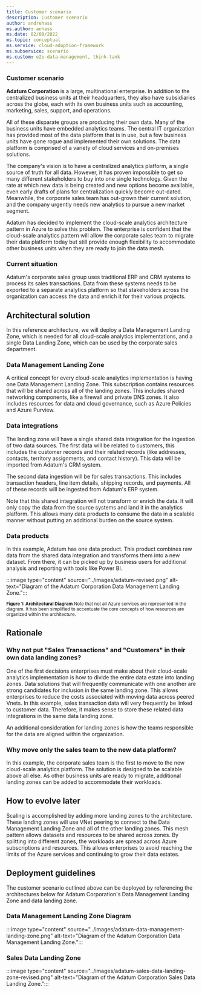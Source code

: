 ```yaml
---
title: Customer scenario 
description: Customer scenario
author: andrehass
ms.author: anhass
ms.date: 02/08/2022
ms.topic: conceptual
ms.service: cloud-adoption-framework
ms.subservice: scenario
ms.custom: e2e-data-management, think-tank
---
```


### Customer scenario

**Adatum Corporation** is a large, multinational enterprise. In addition to the centralized business units at their headquarters, they also have subsidiaries across the globe, each with its own business units such as accounting, marketing, sales, support, and operations.

All of these disparate groups are producing their own data.  Many of the business units have embedded analytics teams. The central IT organization has provided most of the data platform that is in use, but a few business units have gone rogue and implemented their own solutions.  The data platform is comprised of a variety of cloud services and on-premises solutions.

The company's vision is to have a centralized analytics platform, a single source of truth for all data. However, it has proven impossible to get so many different stakeholders to buy into one single technology. Given the rate at which new data is being created and new options become available, even early drafts of plans for centralization quickly become out-dated. Meanwhile, the corporate sales team has out-grown their current solution, and the company urgently needs new analytics to pursue a new market segment.

Adatum has decided to implement the cloud-scale analytics architecture pattern in Azure to solve this problem.  The enterprise is confident that the cloud-scale analytics pattern will allow the corporate sales team to migrate their data platform today but still provide enough flexibility to accommodate other business units when they are ready to join the data mesh.

### Current situation

Adatum's corporate sales group uses traditional ERP and CRM systems to process its sales transactions.  Data from these systems needs to be exported to a separate analytics platform so that stakeholders across the organization can access the data and enrich it for their various projects.

## Architectural solution

In this reference architecture, we will deploy a Data Management Landing Zone, which is needed for all cloud-scale analytics implementations, and a single Data Landing Zone, which can be used by the corporate sales department.

### Data Management Landing Zone

A critical concept for every cloud-scale analytics implementation is having one Data Management Landing Zone. This subscription contains resources that will be shared across all of the landing zones.  This includes shared networking components, like a firewall and private DNS zones.  It also includes resources for data and cloud governance, such as Azure Policies and Azure Purview.

### Data integrations

The landing zone will have a single shared data integration for the ingestion of two data sources. The first data will be related to customers, this includes the customer records and their related records (like addresses, contacts, territory assignments, and contact history). This data will be imported from Adatum's CRM system.

The second data ingestion will be for sales transactions. This includes transaction headers, line item details, shipping records, and payments.  All of these records will be ingested from Adatum's ERP system.

Note that this shared integration will not transform or enrich the data.  It will only copy the data from the source systems and land it in the analytics platform.  This allows many data products to consume the data in a scalable manner without putting an additional burden on the source system.

### Data products

In this example, Adatum has one data product.  This product combines raw data from the shared data integration and transforms them into a new dataset. From there, it can be picked up by business users for additional analysis and reporting with tools like Power BI.

:::image type="content" source="../images/adatum-revised.png" alt-text="Diagram of the Adatum Corporation Data Management Landing Zone.":::


<sub>**Figure 1: Architectural Diagram**  Note that not all Azure services are represented in the diagram.  It has been simplified to accentuate the core concepts of how resources are organized within the architecture.</sub>

## Rationale

### Why not put "Sales Transactions" and "Customers" in their own data landing zones?

One of the first decisions enterprises must make about their cloud-scale analytics implementation is how to divide the entire data estate into landing zones.  Data solutions that will frequently communicate with one another are strong candidates for inclusion in the same landing zone.  This allows enterprises to reduce the costs associated with moving data across peered Vnets.  In this example, sales transaction data will very frequently be linked to customer data.  Therefore, it makes sense to store these related data integrations in the same data landing zone.

An additional consideration for landing zones is how the teams responsible for the data are aligned within the organization.  

### Why move only the sales team to the new data platform?

In this example, the corporate sales team is the first to move to the new cloud-scale analytics platform. The solution is designed to be scalable above all else.  As other business units are ready to migrate, additional landing zones can be added to accommodate their workloads.

## How to evolve later

Scaling is accomplished by adding more landing zones to the architecture.  These landing zones will use VNet peering to connect to the Data Management Landing Zone and all of the other landing zones.  This mesh pattern allows datasets and resources to be shared across zones.  By splitting into different zones, the workloads are spread across Azure subscriptions and resources.  This allows enterprises to avoid reaching the limits of the Azure services and continuing to grow their data estates.

## Deployment guidelines

The customer scenario outlined above can be deployed by referencing the architectures below for Adatum Corporation's Data Management Landing Zone and data landing zone.

### Data Management Landing Zone Diagram

:::image type="content" source="../images/adatum-data-management-landing-zone.png" alt-text="Diagram of the Adatum Corporation Data Management Landing Zone.":::

### Sales Data Landing Zone

:::image type="content" source="../images/adatum-sales-data-landing-zone-revised.png" alt-text="Diagram of the Adatum Corporation Sales Data Landing Zone.":::
